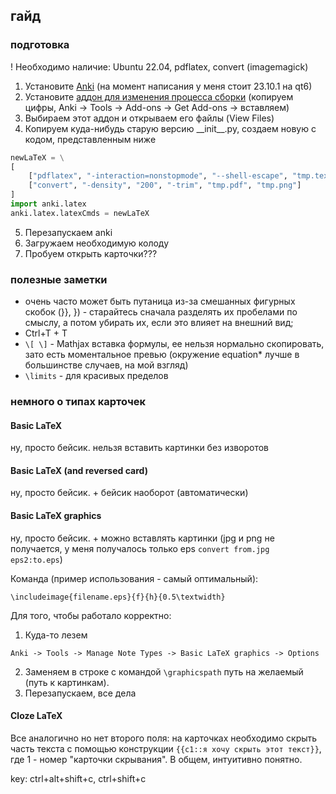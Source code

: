 ## гайд

### подготовка

! Необходимо наличие: Ubuntu 22.04, pdflatex, convert (imagemagick)

1. Установите [Anki](https://docs.ankiweb.net/platform/linux/installing.html) (на момент написания у меня стоит 23.10.1 на qt6)
2. Установите [аддон для изменения процесса сборки](https://ankiweb.net/shared/info/937148547) (копируем цифры, Anki -> Tools -> Add-ons -> Get Add-ons -> вставляем)
3. Выбираем этот аддон и открываем его файлы (View Files)
4. Копируем куда-нибудь старую версию \_\_init\_\_.py, создаем новую с кодом, представленным ниже
```py
newLaTeX = \
[
    ["pdflatex", "-interaction=nonstopmode", "--shell-escape", "tmp.tex"],
    ["convert", "-density", "200", "-trim", "tmp.pdf", "tmp.png"]
]
import anki.latex
anki.latex.latexCmds = newLaTeX
```
5. Перезапускаем anki
6. Загружаем необходимую колоду
7. Пробуем открыть карточки???

### полезные заметки

- очень часто может быть путаница из-за смешанных фигурных скобок (}}, }) - старайтесь сначала разделять их пробелами по смыслу, а потом убирать их, если это влияет на внешний вид;
- Ctrl+T + T
- ```\[ \]``` - Mathjax вставка формулы, ее нельзя нормально скопировать, зато есть моментальное превью (окружение equation* лучше в большинстве случаев, на мой взгляд)
- ```\limits``` - для красивых пределов

### немного о типах карточек

#### Basic LaTeX

ну, просто бейсик. нельзя вставить картинки без изворотов

#### Basic LaTeX (and reversed card)

ну, просто бейсик. + бейсик наоборот (автоматически)

#### Basic LaTeX graphics

ну, просто бейсик. + можно вставлять картинки (jpg и png не получается, у меня получалось только eps ```convert from.jpg eps2:to.eps```)

Команда (пример использования - самый оптимальный):
```
\includeimage{filename.eps}{f}{h}{0.5\textwidth}
```

Для того, чтобы работало корректно:
1. Куда-то лезем
```
Anki -> Tools -> Manage Note Types -> Basic LaTeX graphics -> Options
```
2. Заменяем в строке с командой ```\graphicspath``` путь на желаемый (путь к картинкам).
3. Перезапускаем, все дела

#### Cloze LaTeX

Все аналогично но нет второго поля: на карточках необходимо скрыть часть текста с помощью конструкции ```{{c1::я хочу скрыть этот текст}}```, где 1 - номер "карточки скрывания". В общем, интуитивно понятно.

key: ctrl+alt+shift+c, ctrl+shift+c
